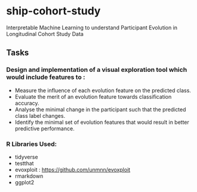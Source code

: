 # ship-cohort-study
Interpretable Machine Learning to understand Participant Evolution in Longitudinal Cohort Study Data

## Tasks
### Design and implementation of a visual exploration tool which would include features to :
* Measure the influence of each evolution feature on the predicted class.
* Evaluate the merit of an evolution feature towards classification accuracy.
* Analyse the minimal change in the participant such that the predicted class label changes. 
* Identify the minimal set of evolution features that would result in better predictive performance.

### R Libraries Used:
* tidyverse
* testthat
* evoxploit : https://github.com/unmnn/evoxploit
* rmarkdown
* ggplot2

